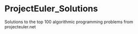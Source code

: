 # ProjectEuler_Solutions
Solutions to the top 100 algorithmic programming problems from projecteuler.net
